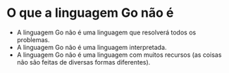 # O que a linguagem Go não é
- A linguagem Go não é uma linguagem que resolverá todos os problemas.
- A linguagem Go não é uma linguagem interpretada.
- A linguagem Go não é uma linguagem com muitos recursos (as coisas não são feitas de diversas formas diferentes).